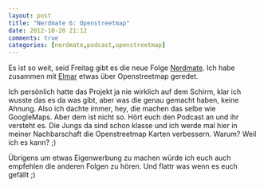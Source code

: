 ```yaml
---
layout: post
title: "Nerdmate 6: Openstreetmap"
date: 2012-10-20 21:12
comments: true
categories: [nerdmate,podcast,openstreetmap] 
---
```

Es ist so weit, seid Freitag gibt es die neue Folge [Nerdmate](http://nerdmate.de/2012/10/folge-6-openstreetmap/). Ich habe zusammen mit [Elmar](http://twitter.com/elmarburke) etwas über Openstreetmap geredet.

Ich persönlich hatte das Projekt ja nie wirklich auf dem Schirm, klar ich wusste das es da was gibt, aber was die genau gemacht haben, keine Ahnung. Also ich dachte immer, hey, die machen das selbe wie GoogleMaps. Aber dem ist nicht so. Hört euch den Podcast an und ihr versteht es. Die Jungs da sind schon klasse und ich werde mal hier in meiner Nachbarschaft die Openstreetmap Karten verbessern. Warum? Weil ich es kann? ;)

Übrigens um etwas Eigenwerbung zu machen würde ich euch auch empfehlen die anderen Folgen zu hören. Und flattr was wenn es euch gefällt ;)
